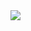 
<img src="https://github-readme-stats.vercel.app/api?username=AmosHuKe&show_icons=true&count_private=true&hide_title=true" />
